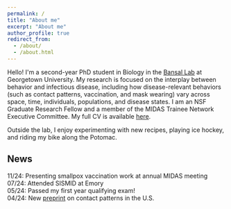 ```yaml
---
permalink: /
title: "About me"
excerpt: "About me"
author_profile: true
redirect_from: 
  - /about/
  - /about.html
---
```


Hello! I'm a second-year PhD student in Biology in the <a href='http://bansallab.com/'>Bansal Lab</a> at Georgetown University. My research is focused on the interplay between behavior and infectious disease, including how disease-relevant behaviors (such as contact patterns, vaccination, and mask wearing) vary across space, time, individuals, populations, and disease states. I am an NSF Graduate Research Fellow and a member of the MIDAS Trainee Network Executive Committee. My full CV is available [here](/files/taube-cv.pdf).

Outside the lab, I enjoy experimenting with new recipes, playing ice hockey, and riding my bike along the Potomac. 


## News

11/24: Presenting smallpox vaccination work at annual MIDAS meeting
07/24: Attended SISMID at Emory <br>
05/24: Passed my first year qualifying exam! <br>
04/24: New <a href="https://doi.org/10.1101/2024.04.26.24306450">preprint</a> on contact patterns in the U.S.